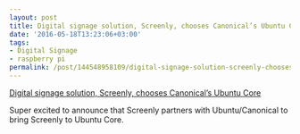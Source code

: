 ```yaml
---
layout: post
title: Digital signage solution, Screenly, chooses Canonical’s Ubuntu Core
date: '2016-05-18T13:23:06+03:00'
tags:
- Digital Signage
- raspberry pi
permalink: /post/144548958109/digital-signage-solution-screenly-chooses
---
```

[Digital signage solution, Screenly, chooses Canonical’s Ubuntu Core](https://insights.ubuntu.com/2016/05/18/digital-signage-solution-screenly-chooses-canonicals-ubuntu-core/)  

Super excited to announce that Screenly partners with Ubuntu/Canonical to bring Screenly to Ubuntu Core.
